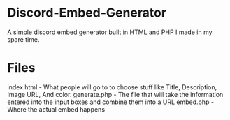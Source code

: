# Discord-Embed-Generator
A simple discord embed generator built in HTML and PHP I made in my spare time.
# Files
index.html - What people will go to to choose stuff like Title, Description, Image URL, And color.
generate.php - The file that will take the information entered into the input boxes and combine them into a URL
embed.php - Where the actual embed happens
